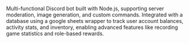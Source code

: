 Multi-functional Discord bot built with Node.js, supporting server moderation, image generation, and custom commands. Integrated with a database using a google sheets wrapper to track user account balances, activity stats, and inventory, enabling advanced features like recording game statistics and role-based rewards.
